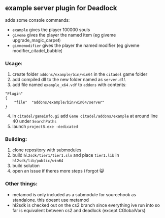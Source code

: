 ## example server plugin for Deadlock

adds some console commands:

- `example` gives the player 100000 souls 
- `giveme` gives the player the named item (eg giveme upgrade_magic_carpet)
- `gimmemodifier` gives the player the named modifier (eg giveme modifier_citadel_bubble)

### Usage:

1. create folder `addons/example/bin/win64` in the `citadel` game folder
2. add compiled dll to the new folder named as `server.dll`
3. add file named `example_x64.vdf` to `addons` with contents:

```
"Plugin"
{
	"file"	"addons/example/bin/win64/server"
}
```

4. in `citadel/gameinfo.gi` add `Game citadel/addons/example` at around line 40 under `SearchPaths`
5. launch `project8.exe -dedicated`

### Building:

1. clone repository with submodules
2. build `hl2sdk/tier1/tier1.sln` and place `tier1.lib` in `hl2sdk/lib/public/win64`
3. build solution
4. open an issue if theres more steps i forgot 😺

### Other things:

- metamod is only included as a submodule for sourcehook as standalone. this doesnt use metamod
- hl2sdk is checked out on the cs2 branch since everything ive run into so far is equivalent between cs2 and deadlock (except CGlobalVars)
